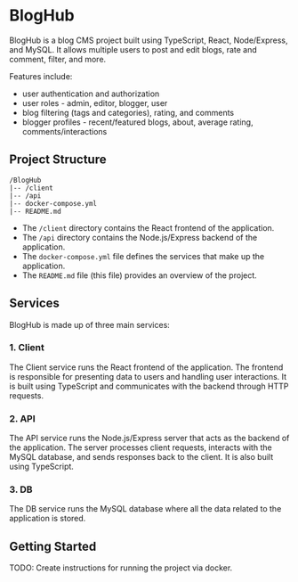 # BlogHub

BlogHub is a blog CMS project built using TypeScript, React, Node/Express, and MySQL. It allows multiple users to post and edit blogs, rate and comment, filter, and more.

Features include:
  - user authentication and authorization
  - user roles - admin, editor, blogger, user
  - blog filtering (tags and categories), rating, and comments
  - blogger profiles - recent/featured blogs, about, average rating, comments/interactions

## Project Structure

```
/BlogHub
|-- /client
|-- /api
|-- docker-compose.yml
|-- README.md
```

- The `/client` directory contains the React frontend of the application.
- The `/api` directory contains the Node.js/Express backend of the application.
- The `docker-compose.yml` file defines the services that make up the application.
- The `README.md` file (this file) provides an overview of the project.

## Services

BlogHub is made up of three main services:

### 1. Client

The Client service runs the React frontend of the application. The frontend is responsible for presenting data to users and handling user interactions. It is built using TypeScript and communicates with the backend through HTTP requests.

### 2. API

The API service runs the Node.js/Express server that acts as the backend of the application. The server processes client requests, interacts with the MySQL database, and sends responses back to the client. It is also built using TypeScript.

### 3. DB

The DB service runs the MySQL database where all the data related to the application is stored.

## Getting Started

TODO: Create instructions for running the project via docker.

